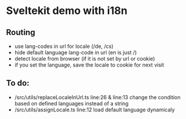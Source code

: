 # Sveltekit demo with i18n  

## Routing

- use lang-codes in url for locale (/de, /cs)
- hide default language lang-code in url (en is just /)
- detect locale from browser (if it is not set by url or cookie)
- if you set the language, save the locale to cookie for next visit

## To do:

- /src/utils/replaceLocaleInUrl.ts line:26 & line:13 change the condition based on defined languages instead of a string 
- /src/utils/assignLocale.ts line:12 load default language dynamicaly
